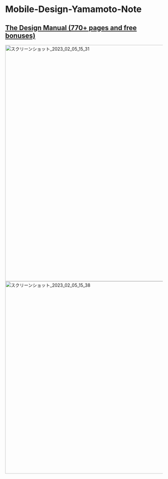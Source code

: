 # Mobile-Design-Yamamoto-Note

## [The Design Manual (770+ pages and free bonuses)](https://uiadrian.gumroad.com/l/design-manual/?offer_code=100k-special)
<img width="753" alt="スクリーンショット_2023_02_05_15_31" src="https://user-images.githubusercontent.com/47273077/216805247-aa06de37-fa26-4eff-ac70-54f7db59cd7c.png">

<img width="613" alt="スクリーンショット_2023_02_05_15_38" src="https://user-images.githubusercontent.com/47273077/216805395-90cdf522-c96f-46ee-b9a5-50492d349228.png">
